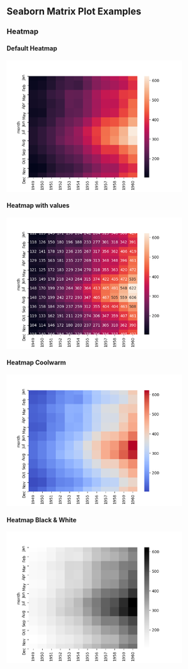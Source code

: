 <!-- SEABORN -->
## Seaborn Matrix Plot Examples

### Heatmap

#### Default Heatmap
<img src="https://github.com/j584lee98/dataviz/blob/main/seaborn/matrix/images/heatmap.png" width=400/>

#### Heatmap with values
<img src="https://github.com/j584lee98/dataviz/blob/main/seaborn/matrix/images/heatmap_values.png" width=400/>

#### Heatmap Coolwarm
<img src="https://github.com/j584lee98/dataviz/blob/main/seaborn/matrix/images/heatmap_coolwarm.png" width=400/>

#### Heatmap Black & White
<img src="https://github.com/j584lee98/dataviz/blob/main/seaborn/matrix/images/heatmap_bnw.png" width=400/>